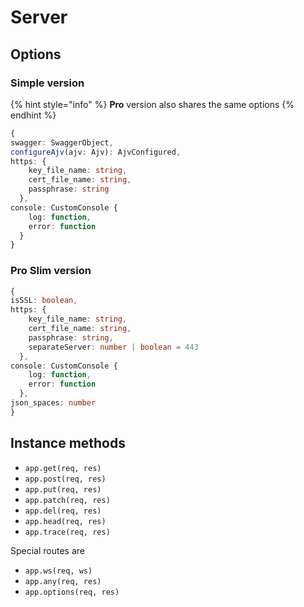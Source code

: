 # Server

## Options

### Simple version

{% hint style="info" %}
**Pro** version also shares the same options
{% endhint %}

```typescript
{
swagger: SwaggerObject,
configureAjv(ajv: Ajv): AjvConfigured,
https: {
    key_file_name: string,
    cert_file_name: string,
    passphrase: string
  },
console: CustomConsole {
    log: function,
    error: function
  }
}
```

### Pro Slim version

```typescript
{
isSSL: boolean,
https: {
    key_file_name: string,
    cert_file_name: string,
    passphrase: string,
    separateServer: number | boolean = 443
  },
console: CustomConsole {
    log: function,
    error: function
  },
json_spaces: number
}
```

## Instance methods

* `app.get(req, res)`
* `app.post(req, res)`
* `app.put(req, res)`
* `app.patch(req, res)`
* `app.del(req, res)`
* `app.head(req, res)`
* `app.trace(req, res)`

Special routes are

* `app.ws(req, ws)`
* `app.any(req, res)`
* `app.options(req, res)`

